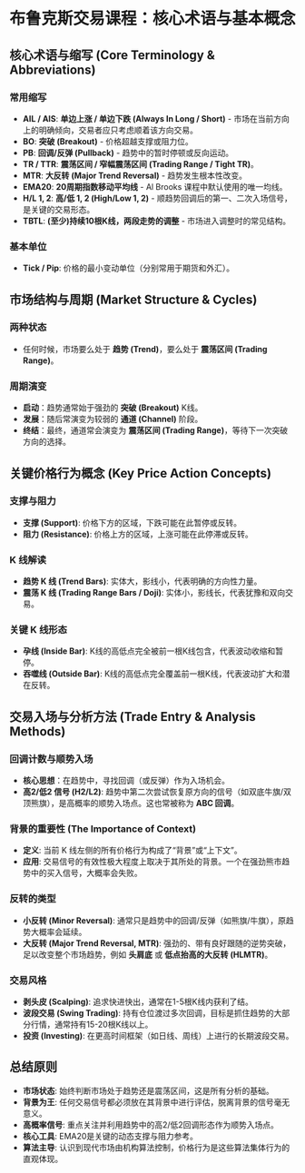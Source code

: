 # 布鲁克斯交易课程：核心术语与基本概念

## 核心术语与缩写 (Core Terminology & Abbreviations)

### 常用缩写
-   **AIL / AIS**: **单边上涨 / 单边下跌 (Always In Long / Short)** - 市场在当前方向上的明确倾向，交易者应只考虑顺着该方向交易。
-   **BO**: **突破 (Breakout)** - 价格超越支撑或阻力位。
-   **PB**: **回调/反弹 (Pullback)** - 趋势中的暂时停顿或反向运动。
-   **TR / TTR**: **震荡区间 / 窄幅震荡区间 (Trading Range / Tight TR)**。
-   **MTR**: **大反转 (Major Trend Reversal)** - 趋势发生根本性改变。
-   **EMA20**: **20周期指数移动平均线** - Al Brooks 课程中默认使用的唯一均线。
-   **H/L 1, 2**: **高/低 1, 2 (High/Low 1, 2)** - 顺趋势回调后的第一、二次入场信号，是关键的交易形态。
-   **TBTL**: **(至少)持续10根K线，两段走势的调整** - 市场进入调整时的常见结构。

### 基本单位
-   **Tick / Pip**: 价格的最小变动单位（分别常用于期货和外汇）。

## 市场结构与周期 (Market Structure & Cycles)

### 两种状态
-   任何时候，市场要么处于 **趋势 (Trend)**，要么处于 **震荡区间 (Trading Range)**。

### 周期演变
-   **启动**：趋势通常始于强劲的 **突破 (Breakout)** K线。
-   **发展**：随后常演变为较弱的 **通道 (Channel)** 阶段。
-   **终结**：最终，通道常会演变为 **震荡区间 (Trading Range)**，等待下一次突破方向的选择。

## 关键价格行为概念 (Key Price Action Concepts)

### 支撑与阻力
-   **支撑 (Support)**: 价格下方的区域，下跌可能在此暂停或反转。
-   **阻力 (Resistance)**: 价格上方的区域，上涨可能在此停滞或反转。

### K 线解读
-   **趋势 K 线 (Trend Bars)**: 实体大，影线小，代表明确的方向性力量。
-   **震荡 K 线 (Trading Range Bars / Doji)**: 实体小，影线长，代表犹豫和双向交易。

### 关键 K 线形态
-   **孕线 (Inside Bar)**: K线的高低点完全被前一根K线包含，代表波动收缩和暂停。
-   **吞噬线 (Outside Bar)**: K线的高低点完全覆盖前一根K线，代表波动扩大和潜在反转。

## 交易入场与分析方法 (Trade Entry & Analysis Methods)

### 回调计数与顺势入场
-   **核心思想**：在趋势中，寻找回调（或反弹）作为入场机会。
-   **高2/低2 信号 (H2/L2)**: 趋势中第二次尝试恢复原方向的信号（如双底牛旗/双顶熊旗），是高概率的顺势入场点。这也常被称为 **ABC 回调**。

### 背景的重要性 (The Importance of Context)
-   **定义**: 当前 K 线左侧的所有价格行为构成了“背景”或“上下文”。
-   **应用**: 交易信号的有效性极大程度上取决于其所处的背景。一个在强劲熊市趋势中的买入信号，大概率会失败。

### 反转的类型
-   **小反转 (Minor Reversal)**: 通常只是趋势中的回调/反弹（如熊旗/牛旗），原趋势大概率会延续。
-   **大反转 (Major Trend Reversal, MTR)**: 强劲的、带有良好跟随的逆势突破，足以改变整个市场趋势，例如 **头肩底** 或 **低点抬高的大反转 (HLMTR)**。

### 交易风格
-   **剥头皮 (Scalping)**: 追求快进快出，通常在1-5根K线内获利了结。
-   **波段交易 (Swing Trading)**: 持有仓位渡过多次回调，目标是抓住趋势的大部分行情，通常持有15-20根K线以上。
-   **投资 (Investing)**: 在更高时间框架（如日线、周线）上进行的长期波段交易。

## 总结原则
-   **市场状态**: 始终判断市场处于趋势还是震荡区间，这是所有分析的基础。
-   **背景为王**: 任何交易信号都必须放在其背景中进行评估，脱离背景的信号毫无意义。
-   **高概率信号**: 重点关注并利用趋势中的高2/低2回调形态作为顺势入场点。
-   **核心工具**: EMA20是关键的动态支撑与阻力参考。
-   **算法主导**: 认识到现代市场由机构算法控制，价格行为是这些算法集体行为的直观体现。